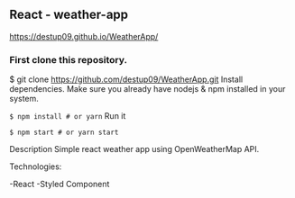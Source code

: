 ## React - weather-app
https://destup09.github.io/WeatherApp/

### First clone this repository.

$ git clone https://github.com/destup09/WeatherApp.git
Install dependencies. Make sure you already have nodejs & npm installed in your system.

`$ npm install # or yarn`
Run it

`$ npm start # or yarn start`

Description
Simple react weather app using OpenWeatherMap API.

Technologies:

-React
-Styled Component
